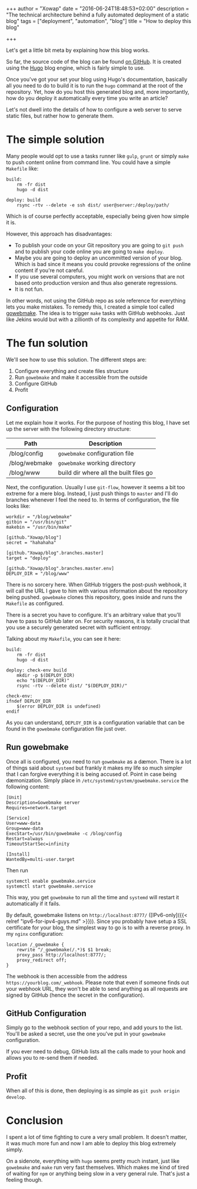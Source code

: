+++
author = "Xowap"
date = "2016-06-24T18:48:53+02:00"
description = "The technical architecture behind a fully automated deployment of a static blog"
tags = ["deployment", "automation", "blog"]
title = "How to deploy this blog"

+++

Let's get a little bit meta by explaining how this blog works.

So far, the source code of the blog can be found
<a href="https://github.com/Xowap/blog" target="_blank">on GitHub</a>. It is created using the
<a href="http://gohugo.io/" target="_blank">Hugo</a> blog engine, which is fairly simple to use.

Once you've got your set your blog using Hugo's documentation, basically all you need to do to build
it is to run the `hugo` command at the root of the repository. Yet, how do you host this generated
blog and, more importantly, how do you deploy it automatically every time you write an article?

Let's not dwell into the details of how to configure a web server to serve static files, but rather
how to generate them.

# The simple solution

Many people would opt to use a tasks runner like `gulp`, `grunt` or simply `make` to push content
online from command line. You could have a simple `Makefile` like:

    build:
    	rm -fr dist
    	hugo -d dist

    deploy: build
    	rsync -rtv --delete -e ssh dist/ user@server:/deploy/path/

Which is of course perfectly acceptable, especially being given how simple it is.

However, this approach has disadvantages:

- To publish your code on your Git repository you are going to `git push` and to publish your code
  online you are going to `make deploy`.
- Maybe you are going to deploy an uncommitted version of your blog. Which is bad since it means
  you could provoke regressions of the online content if you're not careful.
- If you use several computers, you might work on versions that are not based onto production
  version and thus also generate regressions.
- It is not fun.

In other words, not using the GitHub repo as sole reference for everything lets you make mistakes.
To remedy this, I created a simple tool called
<a href="https://github.com/Xowap/gowebmake" target="_blank">gowebmake</a>. The idea is to trigger
`make` tasks with GitHub webhooks. Just like Jekins would but with a zillionth of its complexity and
appetite for RAM.

# The fun solution

We'll see how to use this solution. The different steps are:

1. Configure everything and create files structure
2. Run `gowebmake` and make it accessible from the outside
3. Configure GitHub
4. Profit

## Configuration

Let me explain how it works. For the purpose of hosting this blog, I have set up the server with
the following directory structure:

| Path          | Description                            |
|---------------|----------------------------------------|
| /blog/config  | `gowebmake` configuration file         |
| /blog/webmake | `gowebmake` working directory          |
| /blog/www     | build dir where all the built files go |

Next, the configuration. Usually I use `git-flow`, however it seems a bit too extreme for a mere
blog. Instead, I just push things to `master` and I'll do branches whenever I feel the need to. In
terms of configuration, the file looks like:

    workdir = "/blog/webmake"
    gitbin = "/usr/bin/git"
    makebin = "/usr/bin/make"

    [github."Xowap/blog"]
    secret = "hahahaha"

    [github."Xowap/blog".branches.master]
    target = "deploy"

    [github."Xowap/blog".branches.master.env]
    DEPLOY_DIR = "/blog/www"

There is no sorcery here. When GitHub triggers the post-push webhook, it will call the URL I gave
to him with various information about the repository being pushed. `gowebmake` clones this
repository, goes inside and runs the `Makefile` as configured.

There is a secret you have to configure. It's an arbitrary value that you'll have to pass to GitHub
later on. For security reasons, it is totally crucial that you use a securely generated secret with
sufficient entropy.

Talking about my `Makefile`, you can see it here:

    build:
    	rm -fr dist
    	hugo -d dist

    deploy: check-env build
    	mkdir -p $(DEPLOY_DIR)
    	echo "$(DEPLOY_DIR)"
    	rsync -rtv --delete dist/ "$(DEPLOY_DIR)/"

    check-env:
    ifndef DEPLOY_DIR
    	$(error DEPLOY_DIR is undefined)
    endif

As you can understand, `DEPLOY_DIR` is a configuration variable that can be found in the `gowebmake`
configuration file just over.

## Run gowebmake

Once all is configured, you need to run `gowebmake` as a dæmon. There is a lot of things said about
`systemd` but frankly it makes my life so much simpler that I can forgive everything it is being
accused of. Point in case being dæmonization. Simply place in
`/etc/systemd/system/gowebmake.service` the following content:

    [Unit]
    Description=Gowebmake server
    Requires=network.target

    [Service]
    User=www-data
    Group=www-data
    ExecStart=/usr/bin/gowebmake -c /blog/config
    Restart=always
    TimeoutStartSec=infinity

    [Install]
    WantedBy=multi-user.target

Then run

    systemctl enable gowebmake.service
    systemctl start gowebmake.service

This way, you get `gowebmake` to run all the time and `systemd` will restart it automatically if
it fails.

By default, gowebmake listens on `http://localhost:8777/`
([IPv6-only]({{< relref "ipv6-for-ipv4-guys.md" >}})). Since you probably have setup a SSL
certificate for your blog, the simplest way to go is to with a reverse proxy. In my `nginx`
configuration:

    location /_gowebmake {
        rewrite ^/_gowebmake(/.*)$ $1 break;
        proxy_pass http://localhost:8777/;
        proxy_redirect off;
    }

The webhook is then accessible from the address `https://yourblog.com/_webhook`. Please note that
even if someone finds out your webhook URL, they won't be able to send anything as all requests are
signed by GitHub (hence the secret in the configuration).

## GitHub Configuration

Simply go to the webhook section of your repo, and add yours to the list. You'll be asked a secret,
use the one you've put in your `gowebmake` configuration.

If you ever need to debug, GitHub lists all the calls made to your hook and allows you to re-send
them if needed.

## Profit

When all of this is done, then deploying is as simple as `git push origin develop`.

# Conclusion

I spent a lot of time fighting to cure a very small problem. It doesn't matter, it was much more fun
and now I am able to deploy this blog extremely simply.

On a sidenote, everything with `hugo` seems pretty much instant, just like `gowebmake` and `make`
run very fast themselves. Which makes me kind of tired of waiting for `npm` or anything being
slow in a very general rule. That's just a feeling though.
